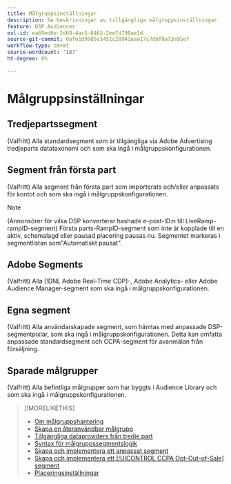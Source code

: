 ```yaml
---
title: Målgruppsinställningar
description: Se beskrivningar av tillgängliga målgruppsinställningar.
feature: DSP Audiences
exl-id: ea69ed6e-2d68-4ac5-8465-2ee7d798ae1d
source-git-commit: 0afe1d9985c1451c28943aaa17c7d6f8a73a95ef
workflow-type: tm+mt
source-wordcount: '187'
ht-degree: 0%

---
```


# Målgruppsinställningar

## Tredjepartssegment

(Valfritt) Alla standardsegment som är tillgängliga via Adobe Advertising tredjeparts datataxonomi och som ska ingå i målgruppskonfigurationen.

## Segment från första part

(Valfritt) Alla segment från första part som importerats och/eller anpassats för kontot och som ska ingå i målgruppskonfigurationen.

>[!NOTE]
>
>(Annonsörer för vilka DSP konverterar hashade e-post-ID:n till LiveRamp-rampID-segment) Första parts-RampID-segment som inte är kopplade till en aktiv, schemalagd eller pausad placering pausas nu. Segmentet markeras i segmentlistan som&quot;Automatiskt pausat&quot;.

## Adobe Segments

(Valfritt) Alla [!DNL Adobe Real-Time CDP]-, Adobe Analytics- eller Adobe Audience Manager-segment som ska ingå i målgruppskonfigurationen.

## Egna segment

(Valfritt) Alla användarskapade segment, som hämtas med anpassade DSP-segmentpixlar, som ska ingå i målgruppskonfigurationen. Detta kan omfatta anpassade standardsegment och CCPA-segment för avanmälan från försäljning.

## Sparade målgrupper

(Valfritt) Alla befintliga målgrupper som har byggts i Audience Library och som ska ingå i målgruppskonfigurationen.

>[!MORELIKETHIS]
>
>* [Om målgruppshantering](audience-about.md)
>* [Skapa en återanvändbar målgrupp](reusable-audience-create.md)
>* [Tillgängliga dataproviders från tredje part](third-party-data-providers.md)
>* [Syntax för målgruppssegmentslogik](audience-segment-logic-syntax.md)
>* [Skapa och implementera ett anpassat segment](custom-segment-create.md)
>* [Skapa och implementera ett [!UICONTROL CCPA Opt-Out-of-Sale] segment ](ccpa-opt-out-segment-create.md)
>* [Placeringsinställningar](/help/dsp/campaign-management/placements/placement-settings.md)
